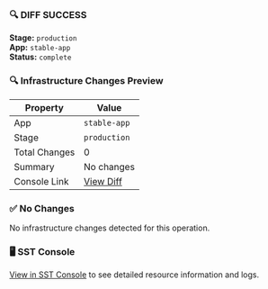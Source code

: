 ### 🔍 DIFF SUCCESS

**Stage:** `production`  
**App:** `stable-app`  
**Status:** `complete`

### 🔍 Infrastructure Changes Preview

| Property | Value |
|----------|-------|
| App | `stable-app` |
| Stage | `production` |
| Total Changes | 0 |
| Summary | No changes |
| Console Link | [View Diff](https://console.sst.dev/stable-app/production/diffs/nochanges789) |

### ✅ No Changes

No infrastructure changes detected for this operation.

### 🖥️ SST Console

[View in SST Console](https://console.sst.dev/stable-app/production/diffs/nochanges789) to see detailed resource information and logs.